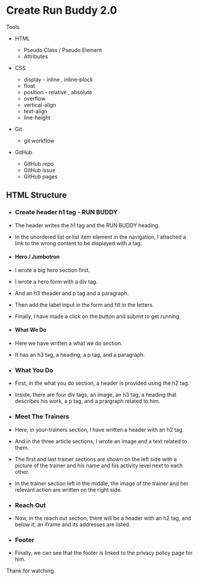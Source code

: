 # Create Run Buddy 2.0

Tools

- HTML
  - Pseudo Class / Pseudo Element
  - Attributes

- CSS
  - display - inline , inline-block
  - float
  - position - relative , absolute
  - overflow 
  - vertical-align
  - text-align
  - line-height

- Git
  - git workflow

- GitHub
  - GitHub repo
  - GitHub issue
  - GitHub pages

## HTML Structure

- ### Create header h1 tag - RUN BUDDY

- The header writes the h1 tag and the RUN BUDDY heading.
- In the unordered list or list item element in the navigation, I attached a link to the wrong content to be displayed with a tag.

- #### Hero / Jumbotron
- I wrote a big hero section first.
- I wrote a hero form with a div tag.
- And an h3 theader and p tag and a paragraph.
- Then add the label input in the form and fill in the letters.
- Finally, I have made a click on the button and submit to get running.

- #### What We Do
- Here we have written a what we do section.
- It has an h3 tag, a heading, a p tag, and a paragraph.

- ### What You Do
- First, in the what you do section, a header is provided using the h2 tag.
- Inside, there are four div tags, an image, an h3 tag, a heading that describes his work, a p tag, and a prargraph related to him.

- ### Meet The Trainers
- Here, in your-trainers section, I have written a header with an h2 tag.
- And in the three article sections, I wrote an image and a text related to them.
- The first and last trainer sections are shown on the left side with a picture of the trainer and his name and his activity level next to each other.
- In the trainer section left in the middle, the image of the trainer and her relevant action are written on the right side.

- ### Reach Out
- Now, in the reach out section, there will be a header with an h2 tag, and below it, an iframe and its addresses are listed.

- ### Footer
- Finally, we can see that the footer is linked to the privacy policy page for him.


Thank for watching.